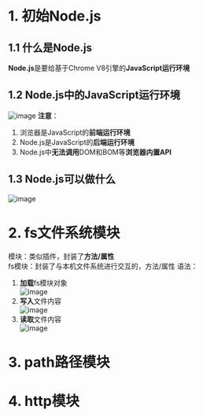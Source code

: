 # 1. 初始Node.js
## 1.1 什么是Node.js
**Node.js**是要给基于Chrome V8引擎的**JavaScript运行环境**  

## 1.2 Node.js中的JavaScript运行环境
![image](https://github.com/Happy-jianghui/Frontend-Learning/assets/98568967/b7ad9ce2-1f88-47ee-9a8b-20ab0ed26ddd)
**注意**：  
 1. 浏览器是JavaScript的**前端运行环境**
 2. Node.js是JavaScript的**后端运行环境**
 3. Node.js中**无法调用**DOM和BOM等**浏览器内置API**

## 1.3 Node.js可以做什么
![image](https://github.com/Happy-jianghui/Frontend-Learning/assets/98568967/37aa3cbe-af61-46db-a00e-a889a5241579)



# 2. fs文件系统模块
模块：类似插件，封装了**方法/属性**  
fs模块：封装了与本机文件系统进行交互的，方法/属性
语法：
1. **加载**fs模块对象  
![image](https://github.com/Happy-jianghui/Frontend-Learning/assets/98568967/1803fd3a-664c-4291-844e-c9e90c378fb8)
2. **写入**文件内容  
![image](https://github.com/Happy-jianghui/Frontend-Learning/assets/98568967/39da0696-0c67-44b4-b4db-6f1c8297c5d1)
3. **读取**文件内容  
![image](https://github.com/Happy-jianghui/Frontend-Learning/assets/98568967/22d908c2-abb1-485a-b248-11319229117d)






# 3. path路径模块








# 4. http模块














